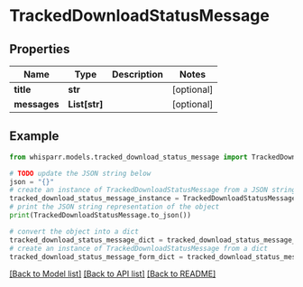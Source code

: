 # TrackedDownloadStatusMessage


## Properties

Name | Type | Description | Notes
------------ | ------------- | ------------- | -------------
**title** | **str** |  | [optional] 
**messages** | **List[str]** |  | [optional] 

## Example

```python
from whisparr.models.tracked_download_status_message import TrackedDownloadStatusMessage

# TODO update the JSON string below
json = "{}"
# create an instance of TrackedDownloadStatusMessage from a JSON string
tracked_download_status_message_instance = TrackedDownloadStatusMessage.from_json(json)
# print the JSON string representation of the object
print(TrackedDownloadStatusMessage.to_json())

# convert the object into a dict
tracked_download_status_message_dict = tracked_download_status_message_instance.to_dict()
# create an instance of TrackedDownloadStatusMessage from a dict
tracked_download_status_message_form_dict = tracked_download_status_message.from_dict(tracked_download_status_message_dict)
```
[[Back to Model list]](../README.md#documentation-for-models) [[Back to API list]](../README.md#documentation-for-api-endpoints) [[Back to README]](../README.md)



